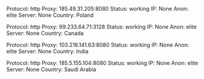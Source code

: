 Protocol: http
Proxy: 185.49.31.205:8080
Status: working
IP: None
Anon: elite
Server: None
Country: Poland

Protocol: http
Proxy: 99.233.64.71:3128
Status: working
IP: None
Anon: elite
Server: None
Country: Canada

Protocol: http
Proxy: 103.216.141.63:8080
Status: working
IP: None
Anon: elite
Server: None
Country: India

Protocol: http
Proxy: 185.5.155.104:8080
Status: working
IP: None
Anon: elite
Server: None
Country: Saudi Arabia

